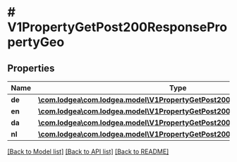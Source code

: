 # # V1PropertyGetPost200ResponsePropertyGeo

## Properties

Name | Type | Description | Notes
------------ | ------------- | ------------- | -------------
**de** | [**\com.lodgea\com.lodgea.model\V1PropertyGetPost200ResponsePropertyGeoDe**](V1PropertyGetPost200ResponsePropertyGeoDe.md) |  | [optional]
**en** | [**\com.lodgea\com.lodgea.model\V1PropertyGetPost200ResponsePropertyGeoEn**](V1PropertyGetPost200ResponsePropertyGeoEn.md) |  | [optional]
**da** | [**\com.lodgea\com.lodgea.model\V1PropertyGetPost200ResponsePropertyGeoDa**](V1PropertyGetPost200ResponsePropertyGeoDa.md) |  | [optional]
**nl** | [**\com.lodgea\com.lodgea.model\V1PropertyGetPost200ResponsePropertyGeoNl**](V1PropertyGetPost200ResponsePropertyGeoNl.md) |  | [optional]

[[Back to Model list]](../../README.md#models) [[Back to API list]](../../README.md#endpoints) [[Back to README]](../../README.md)
